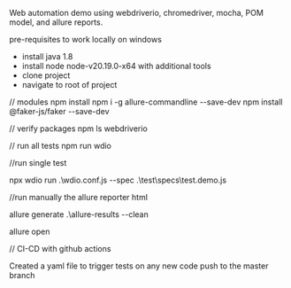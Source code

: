 Web automation demo using webdriverio, chromedriver, mocha, POM model, and allure reports.

pre-requisites to work locally on windows
- install java 1.8
- install node node-v20.19.0-x64 with additional tools
- clone project
- navigate to root of project

// modules
npm install
npm i -g allure-commandline --save-dev
npm install @faker-js/faker --save-dev

// verify packages
npm ls webdriverio

// run all tests
npm run wdio

//run single test

npx wdio run .\wdio.conf.js --spec .\test\specs\test.demo.js

//run manually the allure reporter html

allure generate .\allure-results --clean

allure open

// CI-CD with github actions

Created a yaml file to trigger tests on any new code push to the master branch